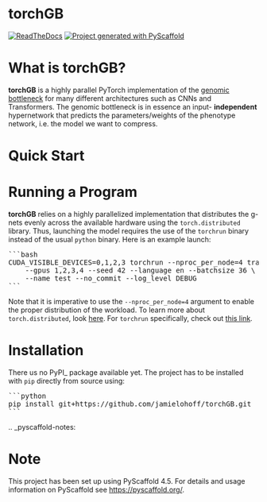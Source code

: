 torchGB
=======

[![ReadTheDocs](https://readthedocs.org/projects/torchGB/badge/?version=latest)](https://torchGB.readthedocs.io/) [![Project generated with PyScaffold](https://img.shields.io/badge/-PyScaffold-005CA0?logo=pyscaffold)](https://pyscaffold.org/)



What is **torchGB**?
================

**torchGB** is a highly parallel PyTorch implementation of the [genomic bottleneck](https://www.pnas.org/doi/abs/10.1073/pnas.2409160121)
for many different architectures such as CNNs and Transformers. The genomic 
bottleneck is in essence an input- **independent** hypernetwork that predicts the
parameters/weights of the phenotype network, i.e. the model we want to compress.


Quick Start
===========


Running a Program
=================

**torchGB** relies on a highly parallelized implementation that distributes the
g-nets evenly across the available hardware using the ``torch.distributed`` 
library. Thus, launching the model requires the use of the ``torchrun`` binary
instead of the usual ``python`` binary. Here is an example launch:

<pre>
```bash
CUDA_VISIBLE_DEVICES=0,1,2,3 torchrun --nproc_per_node=4 train_llm_small.py \
    --gpus 1,2,3,4 --seed 42 --language en --batchsize 36 \
    --name test --no_commit --log_level DEBUG
```
</pre>

Note that it is imperative to use the ``--nproc_per_node=4`` argument to enable
the proper distribution of the workload. To learn more about ``torch.distributed``,
look [here](https://pytorch.org/docs/stable/distributed.html).
For ``torchrun`` specifically, check out [this link](https://pytorch.org/docs/stable/elastic/run.html).



Installation
============

There us no PyPI_ package available yet. The project has to be installed with
``pip`` directly from source using:

<pre>
```python
pip install git+https://github.com/jamielohoff/torchGB.git
```
</pre>


.. _pyscaffold-notes:

Note
====

This project has been set up using PyScaffold 4.5. For details and usage
information on PyScaffold see https://pyscaffold.org/.

